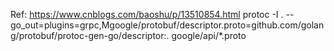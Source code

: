  Ref: https://www.cnblogs.com/baoshu/p/13510854.html
 protoc -I . --go_out=plugins=grpc,Mgoogle/protobuf/descriptor.proto=github.com/golang/protobuf/protoc-gen-go/descriptor:. google/api/*.proto